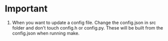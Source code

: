 # Important

1. When you want to update a config file. Change the config.json in src folder and don't touch config.h or config.py. These will be built from the config.json when running make.
